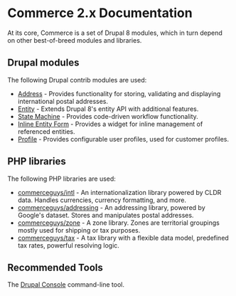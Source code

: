 # Commerce 2.x Documentation

At its core, Commerce is a set of Drupal 8 modules, which in turn depend on other best-of-breed modules and libraries.

## Drupal modules

The following Drupal contrib modules are used:

* [Address](https://drupal.org/project/address) - Provides functionality for storing, validating and displaying international postal addresses.   
* [Entity](https://drupal.org/project/entity) - Extends Drupal 8's entity API with additional features.
* [State Machine](https://drupal.org/project/state_machine) - Provides code-driven workflow functionality.
* [Inline Entity Form](https://drupal.org/project/inline_entity_form) - Provides a widget for inline management of referenced entities.
* [Profile](https://drupal.org/project/profile) - Provides configurable user profiles, used for customer profiles.

## PHP libraries

The following PHP libraries are used:

* [commerceguys/intl](https://github.com/commerceguys/intl) - An internationalization library powered by CLDR data. Handles currencies, currency formatting, and more.
* [commerceguys/addressing](https://github.com/commerceguys/addressing) - An addressing library, powered by Google's dataset. Stores and manipulates postal addresses.
* [commerceguys/zone](https://github.com/commerceguys/zone) - A zone library. Zones are territorial groupings mostly used for shipping or tax purposes.
* [commerceguys/tax](https://github.com/commerceguys/tax) - A tax library with a flexible data model, predefined tax rates, powerful resolving logic.

## Recommended Tools

The [Drupal Console](https://drupalconsole.com/) command-line tool.
